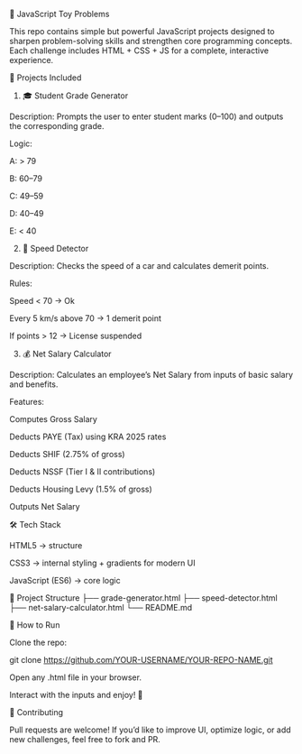 🚀 JavaScript Toy Problems

This repo contains simple but powerful JavaScript projects designed to sharpen problem-solving skills and strengthen core programming concepts. Each challenge includes HTML + CSS + JS for a complete, interactive experience.

📌 Projects Included
1. 🎓 Student Grade Generator

Description: Prompts the user to enter student marks (0–100) and outputs the corresponding grade.

Logic:

A: > 79

B: 60–79

C: 49–59

D: 40–49

E: < 40

2. 🚦 Speed Detector

Description: Checks the speed of a car and calculates demerit points.

Rules:

Speed < 70 → Ok

Every 5 km/s above 70 → 1 demerit point

If points > 12 → License suspended

3. 💰 Net Salary Calculator

Description: Calculates an employee’s Net Salary from inputs of basic salary and benefits.

Features:

Computes Gross Salary

Deducts PAYE (Tax) using KRA 2025 rates

Deducts SHIF (2.75% of gross)

Deducts NSSF (Tier I & II contributions)

Deducts Housing Levy (1.5% of gross)

Outputs Net Salary

🛠️ Tech Stack

HTML5 → structure

CSS3 → internal styling + gradients for modern UI

JavaScript (ES6) → core logic

📂 Project Structure
├── grade-generator.html
├── speed-detector.html
├── net-salary-calculator.html
└── README.md

🚀 How to Run

Clone the repo:

git clone https://github.com/YOUR-USERNAME/YOUR-REPO-NAME.git


Open any .html file in your browser.

Interact with the inputs and enjoy! 🎉

🤝 Contributing

Pull requests are welcome! If you’d like to improve UI, optimize logic, or add new challenges, feel free to fork and PR.
